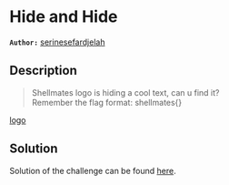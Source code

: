# Hide and Hide

**`Author:`** [serinesefardjelah](https://github.com/serinesefardjelah)

## Description

> Shellmates logo is hiding a cool text, can u find it?  
> Remember the flag format: shellmates{}

[logo](logo.png)

## Solution

Solution of the challenge can be found [here](solution/).

